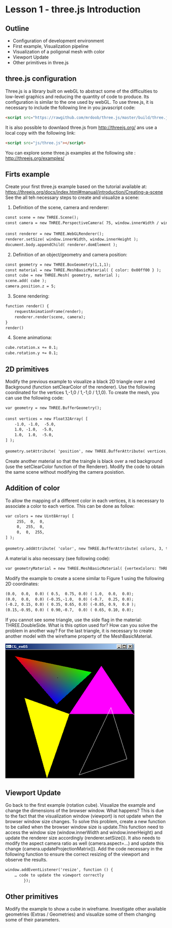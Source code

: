 # Lesson 1 - three.js Introduction

## Outline
* Configuration of development environment 
* First example, Visualization pipeline
* Visualization of a poligonal mesh with color
* Viewport Update
* Other primitives in three.js
 

## three.js configuration 
Three.js is a library built on webGL to abstract some of the difficulties to low-level graphics and reducing the quantity of code to produce. Its configuration is similar to the one used by webGL.
To use three.js, it is necessary to include the following line in you javascript code:


``` html
<script src="https://rawgithub.com/mrdoob/three.js/master/build/three.js"></script>
```

It is also possible to downlaod  three.js from http://threejs.org/ ans use a local copy with the following link:

``` html
<script src="js/three.js"></script>
```

You can explore some three.js examples at the following site : http://threejs.org/examples/

## Firts example 
Create your first three.js example based on the tutorial available at:
https://threejs.org/docs/index.html#manual/introduction/Creating-a-scene
See the all teh necessary steps to create and visualize a scene:

1.	Definition of the scene, camera and renderer:
``` html
const scene = new THREE.Scene();
const camera = new THREE.PerspectiveCamera( 75, window.innerWidth / window.innerHeight, 0.1, 1000 );

const renderer = new THREE.WebGLRenderer();
renderer.setSize( window.innerWidth, window.innerHeight );
document.body.appendChild( renderer.domElement );
```
2.	Definition of an object/geometry and camera position:
``` html
const geometry = new THREE.BoxGeometry(1,1,1);
const material = new THREE.MeshBasicMaterial( { color: 0x00ff00 } ); 
const cube = new THREE.Mesh( geometry, material ); 
scene.add( cube ); 
camera.position.z = 5;
```
3.	Scene rendering: 
``` html
function render() {
	requestAnimationFrame(render);
	renderer.render(scene, camera);
}
render()
```
4.	Scene animationa: 
``` html
cube.rotation.x += 0.1;
cube.rotation.y += 0.1;
```

## 2D primitives
Modify the previous example to visualize a black 2D triangle over a red Background (function setClearColor of the renderer). Use the following coordinated for the vertices 1,-1,0 / 1,-1,0 / 1,1,0).
To create  the mesh, you can use the following code:

``` html
var geometry = new THREE.BufferGeometry();

const vertices = new Float32Array( [
	-1.0, -1.0,  -5.0,
	1.0, -1.0,  -5.0,
	1.0,  1.0,  -5.0,
] );

geometry.setAttribute( 'position', new THREE.BufferAttribute( vertices, 3 ) );
```

Create another material so that the traingle is black over a red background (use the setClearColor function of the Renderer).
Modify the code to obtain the same scene without modifying the camera posistion.

## Addition of color
To allow the mapping of a different color in each vertices, it is necessary to associate a color to each vertice. This can be done as follow:

``` html
var colors = new Uint8Array( [
	 255,  0,  0,  
	 0,  255,  0,  
	 0,  0,  255,  
] );

geometry.addAttribute( 'color', new THREE.BufferAttribute( colors, 3, true) );
```
A material is also necessary (see following code):
``` html
var geometryMaterial = new THREE.MeshBasicMaterial( {vertexColors: THREE.VertexColorsDoubleSide} );
```
Modify the example to create a scene similar to Figure 1 using the following 2D coordinates:
``` html
(0.0,  0.0,  0.0) ( 0.5,  0.75, 0.0) ( 1.0,  0.0,  0.0);
(0.0,  0.0,  0.0) (-0.35,-1.0,  0.0) (-0.7,  0.25, 0.0);
(-0.2, 0.15, 0.0) ( 0.35, 0.65, 0.0) (-0.85, 0.9,  0.0 );
(0.15,-0.95, 0.0) ( 0.90,-0.7,  0.0) ( 0.65, 0.10, 0.0); 
```

If you cannot see some triangle, use the side flag in the material: THREE.DoubleSide.
What is this option used for? How can you solve the problem in another way?
For the last triangle, it is necessary to create another model with the wireframe property of the MeshBasicMaterial.

![4Triângulos](./figura1.png)

## Viewport Update
Go back to the first example (rotation cube). Visualize the example and  change the dimensions of the browser window. What happens? This is due to the fact that the visualization window (viewport) is not update when the browser window size changes.
To solve this problem, create a new function to be called when the browser window size is update.This function need to access the window size (window.innerWidth and window.innerHeight) and update the  renderer size accordingly (renderer.setSize()). It also needs to modify the aspect camera ratio as well (camera.aspect=…) and update this change  (camera.updateProjectionMatrix()).
Add the code necessary in the following function to ensure the correct resizing of the viewport and observe the results.

``` html
window.addEventListener('resize', function () {				       
	… code to update the viewport correctly
		});
```
## Other primitives
Modify the example to show a cube in wireframe.
Investigate other available geometries (Extras / Geometries) and visualize some of them changing some of their parameters. 

